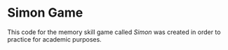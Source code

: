 # Simon Game

This code for the memory skill game called _Simon_ was created in order to practice for academic purposes.
